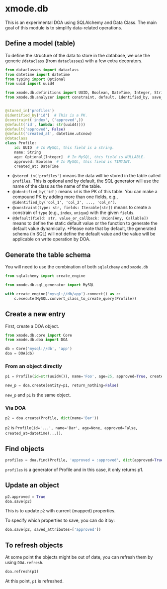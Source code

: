 # xmode.db

This is an experimental DOA using SQLAlchemy and Data Class. The main goal of this module is to simplify data-related operations.

## Define a model (table)

To define the structure of the data to store in the database, we use the generic `@dataclass` (from `dataclasses`) with a few extra decorators.

```python
from dataclasses import dataclass
from datetime import datetime
from typing import Optional
from uuid import uuid4

from xmode.db.definitions import UUID, Boolean, DateTime, Integer, String
from xmode.db.analyzer import constraint, default, identified_by, save_query, stored_in


@stored_in('profiles')
@identified_by('id')  # This is a PK.
@constraint('index', ('approved',))
@default('id', lambda: str(uuid4()))
@default('approved', False)
@default('created_at', datetime.utcnow)
@dataclass
class Profile:
    id: UUID  # In MySQL, this field is a string.
    name: String
    age: Optional[Integer]  # In MySQL, this field is NULLABLE.
    approved: Boolean  # In MySQL, this field is TINYINT.
    created_at: DateTime
```

* `@stored_in('profiles')` means the data will be stored in the table called `profiles`. This is optional and by default, the SQL generator will use the name of the class as the name of the table.
* `@identified_by('id')` means `id` is the PK of this table. You can make a compound PK by adding more than one fields, e.g., `@identified_by('col_1', 'col_2', ..., 'col_n')`.
* `@constraint(type: str, fields: Iterable[str])` means to create a constrain of `type` (e.g., `index`, `unique`) with the given `fields`.
* `@default(field: str, value_or_callback: Union[Any, Callable])` means to define the static default value or the function to generate the default value dynamically. *Please note that by default, the generated schema (in SQL) will not define the default value and the value will be applicable on write operation by DOA.

## Generate the table schema

You will need to use the combination of both `sqlalchemy` and `xmode.db`

```python
from sqlalchemy import create_engine

from xmode.db.sql_generator import MySQL

with create_engine('mysql://db/app').connect() as c:
    c.execute(MySQL.convert_class_to_create_query(Profile))
```

## Create a new entry

First, create a DOA object.

```python
from xmode.db.core import Core
from xmode.db.doa import DOA

db = Core('mysql://db', 'app')
doa = DOA(db)
```

### From an object directly

```python
p1 = Profile(id=str(uuid4()), name='Foo', age=25, approved=True, created_at=datetime.utcnow())

new_p = doa.create(entity=p1, return_nothing=False)
```

`new_p` and `p1` is the same object.

### Via DOA

```python
p2 = doa.create(Profile, dict(name='Bar'))
```

`p2` is `Profile(id='...', name='Bar', age=None, approved=False, created_at=datetime(...))`.

## Find objects

```python
profiles = doa.find(Profile, 'approved = :approved', dict(approved=True))
```

`profiles` is a generator of Profile and in this case, it only returns p1.

## Update an object

```python
p2.approved = True
doa.save(p2)
```

This is to update `p2` with current (mapped) properties.

To specify which properties to save, you can do it by:

```python
doa.save(p2, saved_attributes=['approved'])
```

## To refresh objects

At some point the objects might be out of date, you can refresh them by using `DOA.refresh`.

```python
doa.refresh(p1)
```

At this point, `p1` is refreshed.